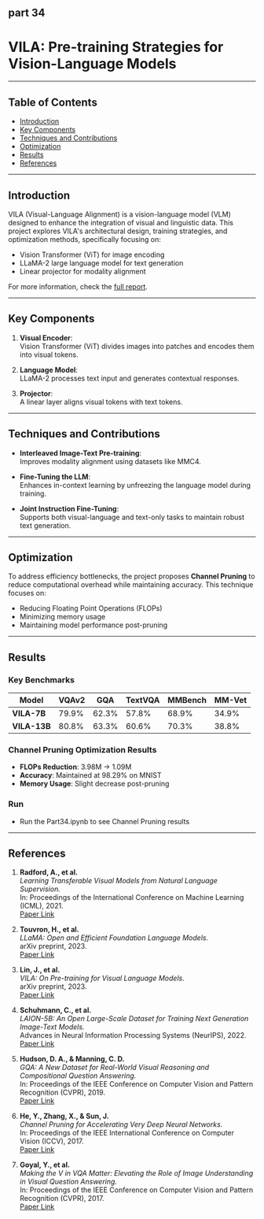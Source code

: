 ## part 34
# VILA: Pre-training Strategies for Vision-Language Models


---

## Table of Contents

- [Introduction](#introduction)
- [Key Components](#key-components)
- [Techniques and Contributions](#techniques-and-contributions)
- [Optimization](#optimization)
- [Results](#results)
- [References](#references)

---

## Introduction

VILA (Visual-Language Alignment) is a vision-language model (VLM) designed to enhance the integration of visual and linguistic data. This project explores VILA's architectural design, training strategies, and optimization methods, specifically focusing on:

- Vision Transformer (ViT) for image encoding
- LLaMA-2 large language model for text generation
- Linear projector for modality alignment

For more information, check the [full report](https://github.com/alextanned/ECE1512_2024F_ProjectB_AlexTan_ZhiyuanYaoyuan).

---

## Key Components

1. **Visual Encoder**:  
   Vision Transformer (ViT) divides images into patches and encodes them into visual tokens.

2. **Language Model**:  
   LLaMA-2 processes text input and generates contextual responses.

3. **Projector**:  
   A linear layer aligns visual tokens with text tokens.

---

## Techniques and Contributions

- **Interleaved Image-Text Pre-training**:  
  Improves modality alignment using datasets like MMC4.

- **Fine-Tuning the LLM**:  
  Enhances in-context learning by unfreezing the language model during training.

- **Joint Instruction Fine-Tuning**:  
  Supports both visual-language and text-only tasks to maintain robust text generation.

---

## Optimization

To address efficiency bottlenecks, the project proposes **Channel Pruning** to reduce computational overhead while maintaining accuracy. This technique focuses on:

- Reducing Floating Point Operations (FLOPs)
- Minimizing memory usage
- Maintaining model performance post-pruning

---

## Results

### Key Benchmarks

| **Model**    | **VQAv2** | **GQA** | **TextVQA** | **MMBench** | **MM-Vet** |
|--------------|------------|---------|-------------|-------------|------------|
| **VILA-7B** | 79.9%      | 62.3%   | 57.8%       | 68.9%       | 34.9%      |
| **VILA-13B**| 80.8%      | 63.3%   | 60.6%       | 70.3%       | 38.8%      |

### Channel Pruning Optimization Results

- **FLOPs Reduction**: 3.98M → 1.09M  
- **Accuracy**: Maintained at 98.29% on MNIST  
- **Memory Usage**: Slight decrease post-pruning

### Run
- Run the Part34.ipynb to see Channel Pruning results

---

## References

1. **Radford, A., et al.**  
   *Learning Transferable Visual Models from Natural Language Supervision.*  
   In: Proceedings of the International Conference on Machine Learning (ICML), 2021.  
   [Paper Link](https://arxiv.org/abs/2103.00020)

2. **Touvron, H., et al.**  
   *LLaMA: Open and Efficient Foundation Language Models.*  
   arXiv preprint, 2023.  
   [Paper Link](https://arxiv.org/abs/2302.13971)

3. **Lin, J., et al.**  
   *VILA: On Pre-training for Visual Language Models.*  
   arXiv preprint, 2023.  
   [Paper Link](https://arxiv.org/abs/2312.07533)

4. **Schuhmann, C., et al.**  
   *LAION-5B: An Open Large-Scale Dataset for Training Next Generation Image-Text Models.*  
   Advances in Neural Information Processing Systems (NeurIPS), 2022.  
   [Paper Link](https://arxiv.org/abs/2210.08402)

5. **Hudson, D. A., & Manning, C. D.**  
   *GQA: A New Dataset for Real-World Visual Reasoning and Compositional Question Answering.*  
   In: Proceedings of the IEEE Conference on Computer Vision and Pattern Recognition (CVPR), 2019.  
   [Paper Link](https://arxiv.org/abs/1902.09506)

6. **He, Y., Zhang, X., & Sun, J.**  
   *Channel Pruning for Accelerating Very Deep Neural Networks.*  
   In: Proceedings of the IEEE International Conference on Computer Vision (ICCV), 2017.  
   [Paper Link](https://arxiv.org/abs/1707.06168)

7. **Goyal, Y., et al.**  
   *Making the V in VQA Matter: Elevating the Role of Image Understanding in Visual Question Answering.*  
   In: Proceedings of the IEEE Conference on Computer Vision and Pattern Recognition (CVPR), 2017.  
   [Paper Link](https://arxiv.org/abs/1612.00837)

